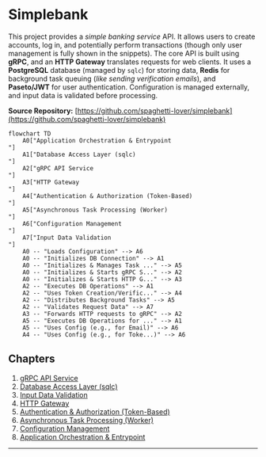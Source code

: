# Simplebank

This project provides a _simple banking service_ API.
It allows users to create accounts, log in, and potentially perform transactions (though only user management is fully shown in the snippets).
The core API is built using **gRPC**, and an **HTTP Gateway** translates requests for web clients.
It uses a **PostgreSQL** database (managed by `sqlc`) for storing data, **Redis** for background task queuing (_like sending verification emails_), and **Paseto/JWT** for user authentication.
Configuration is managed externally, and input data is validated before processing.

**Source Repository:** [https://github.com/spaghetti-lover/simplebank](https://github.com/spaghetti-lover/simplebank)

```mermaid
flowchart TD
    A0["Application Orchestration & Entrypoint
"]
    A1["Database Access Layer (sqlc)
"]
    A2["gRPC API Service
"]
    A3["HTTP Gateway
"]
    A4["Authentication & Authorization (Token-Based)
"]
    A5["Asynchronous Task Processing (Worker)
"]
    A6["Configuration Management
"]
    A7["Input Data Validation
"]
    A0 -- "Loads Configuration" --> A6
    A0 -- "Initializes DB Connection" --> A1
    A0 -- "Initializes & Manages Task ..." --> A5
    A0 -- "Initializes & Starts gRPC S..." --> A2
    A0 -- "Initializes & Starts HTTP G..." --> A3
    A2 -- "Executes DB Operations" --> A1
    A2 -- "Uses Token Creation/Verific..." --> A4
    A2 -- "Distributes Background Tasks" --> A5
    A2 -- "Validates Request Data" --> A7
    A3 -- "Forwards HTTP requests to gRPC" --> A2
    A5 -- "Executes DB Operations for ..." --> A1
    A5 -- "Uses Config (e.g., for Email)" --> A6
    A4 -- "Uses Config (e.g., for Toke...)" --> A6
```

## Chapters

1. [gRPC API Service
   ](doc/01_grpc_api_service_.md)
2. [Database Access Layer (sqlc)
   ](doc/02_database_access_layer__sqlc__.md)
3. [Input Data Validation
   ](doc/03_input_data_validation_.md)
4. [HTTP Gateway
   ](doc/04_http_gateway_.md)
5. [Authentication & Authorization (Token-Based)
   ](doc/05_authentication___authorization__token_based__.md)
6. [Asynchronous Task Processing (Worker)
   ](doc/06_asynchronous_task_processing__worker__.md)
7. [Configuration Management
   ](doc/07_configuration_management_.md)
8. [Application Orchestration & Entrypoint
   ](doc/08_application_orchestration___entrypoint_.md)

---
